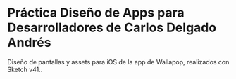 # Práctica Diseño de Apps para Desarrolladores de Carlos Delgado Andrés

Diseño de pantallas y assets para iOS de la app de Wallapop, realizados con Sketch v41..
